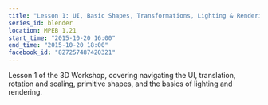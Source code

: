 ```yaml
---
title: "Lesson 1: UI, Basic Shapes, Transformations, Lighting & Rendering"
series_id: blender
location: MPEB 1.21
start_time: "2015-10-20 16:00"
end_time: "2015-10-20 18:00"
facebook_id: "827257487420321"
---
```


Lesson 1 of the 3D Workshop, covering navigating the UI, translation, rotation and scaling, primitive shapes, and the basics of lighting and rendering.
